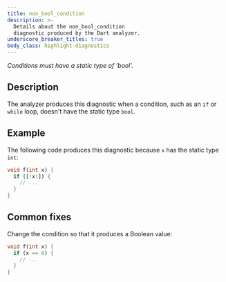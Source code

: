 ```yaml
---
title: non_bool_condition
description: >-
  Details about the non_bool_condition
  diagnostic produced by the Dart analyzer.
underscore_breaker_titles: true
body_class: highlight-diagnostics
---
```


_Conditions must have a static type of 'bool'._

## Description

The analyzer produces this diagnostic when a condition, such as an `if` or
`while` loop, doesn't have the static type `bool`.

## Example

The following code produces this diagnostic because `x` has the static type
`int`:

```dart
void f(int x) {
  if ([!x!]) {
    // ...
  }
}
```

## Common fixes

Change the condition so that it produces a Boolean value:

```dart
void f(int x) {
  if (x == 0) {
    // ...
  }
}
```
